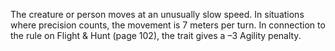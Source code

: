 The creature or person moves at an unusually slow speed. In situations where precision counts, the movement is 7 meters per turn. In connection to the rule on Flight & Hunt (page 102), the trait gives a –3 Agility penalty.
